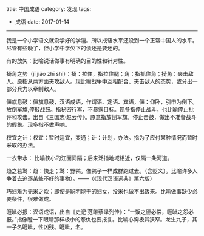 title: 中国成语
category: 发现
tags:
  - 成语
date: 2017-01-14
---

我是一个小学语文就没学好的学渣。所以成语水平还没到一个正常中国人的水平。尽管有些晚了，但小学中学欠下的债还是要还的。

有的放矢：比喻说话做事有明确的目的性和针对性。

掎角之势（jǐ jiǎo zhī shì）：掎：拉住，指拉住腿；角：指抓住角；掎角：夹击敌人。原指从两方面夹攻敌人。现比喻战争中互相配合、夹击敌人的态势，或分出一部分兵力以牵制敌人。

偃旗息鼓：偃旗息鼓，汉语成语，作谓语、定语、宾语，偃：仰卧，引申为倒下。放倒军旗,停敲战鼓。指秘密行军，不暴露目标。现多指停止战斗，也比喻停止批评和攻击。出自《三国志·赵云传》。原意指放倒军旗，停止击鼓，做出不准备战斗的假象。现多指不做声响。

权宜之计：权宜：暂时适宜，变通；计：计划，办法。指为了应付某种情况而暂时采取的办法。

一衣带水： 比喻狭小的江面间隔；后来泛指地域相近，仅隔一条河道。

趋之若鹜：趋：快走；鹜：野鸭。像鸭子一样成群跑过去。（含贬义）。比喻许多人争着去追逐某些不好的事物）。——（《现代汉语词典》第六版）

巧妇难为无米之炊：即使是聪明能干的妇女，没米也做不出饭来。比喻做事缺少必要条件，很难做成。

睚眦必报：汉语成语，出自《史记·范雎蔡泽列传》：“一饭之德必偿，睚眦之怨必报。”指像瞪一下眼睛那样极小的怨仇也要报复。比喻心胸极其狭窄。龙生九子，其一子名睚眦，性凶残。睚眦，名。